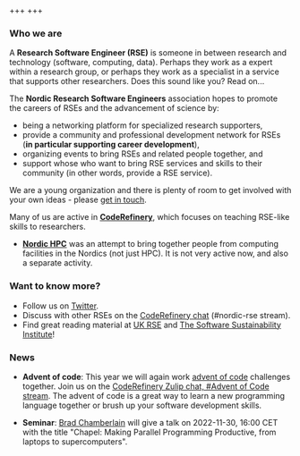 +++
+++

### Who we are

A **Research Software Engineer (RSE)** is someone in between research
and technology (software, computing, data).  Perhaps they work as a
expert within a research group, or perhaps they work as a specialist
in a service that supports other researchers.  Does this sound like
you?  Read on...

The **Nordic Research Software Engineers** association hopes to
promote the careers of RSEs and the advancement of science by:

* being a networking platform for specialized research supporters,
* provide a community and professional development network for RSEs
  (**in particular supporting career development**),
* organizing events to bring RSEs and related people together, and
* support whose who want to bring RSE services and skills to their
  community (in other words, provide a RSE service).

We are a young organization and there is plenty of room to get
involved with your own ideas - please [get in
touch](about/getinvolved).

Many of us are active in **[CodeRefinery](https://coderefinery.org)**,
which focuses on teaching RSE-like skills to researchers.

* **[Nordic HPC](https://nordichpc.github.io)** was an attempt to
  bring together people from computing facilities in the Nordics (not
  just HPC).  It is not very active now, and also a separate
  activity.


### Want to know more?

- Follow us on [Twitter](https://twitter.com/nordic_rse).
- Discuss with other RSEs on the [CodeRefinery chat](https://coderefinery.zulipchat.com) (#nordic-rse stream).
- Find great reading material at [UK RSE](https://rse.ac.uk) and [The Software Sustainability Institute](https://www.software.ac.uk)!


### News

- **Advent of code**: This year we will again work
[advent of code](https://adventofcode.com/)
challenges together. Join us on the [CodeRefinery Zulip chat, #Advent of Code stream](https://coderefinery.zulipchat.com/#narrow/stream/305975-Advent-of.20Code). The advent of code is a great way to learn a new programming language together
or brush up your software development skills.

- **Seminar**: [Brad Chamberlain](https://homes.cs.washington.edu/~bradc/) will give a talk on 2022-11-30, 16:00 CET with the title "Chapel: Making Parallel Programming Productive, from laptops to supercomputers".

